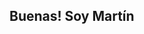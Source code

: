 ## Buenas! Soy Martín

<!--
**mmaurino/mmaurino** is a ✨ _special_ ✨ repository because its `README.md` (this file) appears on your GitHub profile.
Actualmente estoy finalizando la carrera de Analista en Tecnologías de la Información y la Comunicación en la UNLP.

- 🔭 I’m currently working on ...
- 🌱 I’m currently learning ...
- 👯 I’m looking to collaborate on ...
- 🤔 I’m looking for help with ...
- 💬 Ask me about ...
- 📫 How to reach me: ...
- 😄 Pronouns: ...
- ⚡ Fun fact: ...
-->

